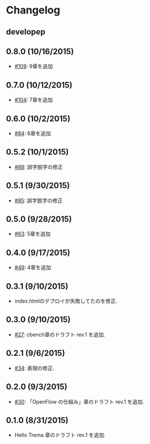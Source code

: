 # Changelog

## developep


## 0.8.0 (10/16/2015)
* [#109](https://github.com/yasuhito/trema-book/pull/109): 9章を追加


## 0.7.0 (10/12/2015)
* [#104](https://github.com/yasuhito/trema-book/pull/104): 7章を追加


## 0.6.0 (10/2/2015)
* [#84](https://github.com/yasuhito/trema-book/pull/84): 6章を追加


## 0.5.2 (10/1/2015)
* [#88](https://github.com/yasuhito/trema-book/pull/88): 誤字脱字の修正


## 0.5.1 (9/30/2015)
* [#85](https://github.com/yasuhito/trema-book/pull/85): 誤字脱字の修正


## 0.5.0 (9/28/2015)
* [#63](https://github.com/yasuhito/trema-book/pull/63): 5章を追加


## 0.4.0 (9/17/2015)
* [#49](https://github.com/yasuhito/trema-book/pull/49): 4章を追加


## 0.3.1 (9/10/2015)
* index.htmlのデプロイが失敗してたのを修正.


## 0.3.0 (9/10/2015)
* [#27](https://github.com/yasuhito/trema-book/pull/27): cbench章のドラフト rev.1 を追加.


## 0.2.1 (9/6/2015)
* [#34](https://github.com/yasuhito/trema-book/pull/34): 表現の修正.


## 0.2.0 (9/3/2015)
* [#30](https://github.com/yasuhito/trema-book/pull/30): 「OpenFlow の仕組み」章のドラフト rev.1 を追加.


## 0.1.0 (8/31/2015)
* Hello Trema 章のドラフト rev.1 を追加.
